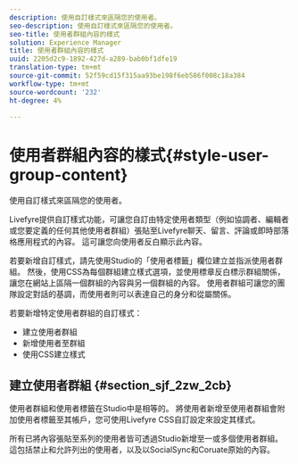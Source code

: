 ```yaml
---
description: 使用自訂樣式來區隔您的使用者。
seo-description: 使用自訂樣式來區隔您的使用者。
seo-title: 使用者群組內容的樣式
solution: Experience Manager
title: 使用者群組內容的樣式
uuid: 2205d2c9-1892-427d-a289-bab0bf1dfe19
translation-type: tm+mt
source-git-commit: 52f59cd15f315aa93be198f6eb586f008c18a384
workflow-type: tm+mt
source-wordcount: '232'
ht-degree: 4%

---
```



# 使用者群組內容的樣式{#style-user-group-content}

使用自訂樣式來區隔您的使用者。

Livefyre提供自訂樣式功能，可讓您自訂由特定使用者類型（例如協調者、編輯者或您要定義的任何其他使用者群組）張貼至Livefyre聊天、留言、評論或即時部落格應用程式的內容。 這可讓您向使用者反白顯示此內容。

若要新增自訂樣式，請先使用Studio的「使用者標籤」欄位建立並指派使用者群組。 然後，使用CSS為每個群組建立樣式選項，並使用標章反白標示群組關係，讓您在網站上區隔一個群組的內容與另一個群組的內容。 使用者群組可讓您的團隊設定對話的基調，而使用者則可以表達自己的身分和從屬關係。

若要新增特定使用者群組的自訂樣式：

* 建立使用者群組
* 新增使用者至群組
* 使用CSS建立樣式

## 建立使用者群組 {#section_sjf_2zw_2cb}

使用者群組和使用者標籤在Studio中是相等的。 將使用者新增至使用者群組會附加使用者標籤至其帳戶，您可使用Livefyre CSS自訂設定來設定其樣式。

所有已將內容張貼至系列的使用者皆可透過Studio新增至一或多個使用者群組。 這包括禁止和允許列出的使用者，以及以SocialSync和Coruate原始的內容。
